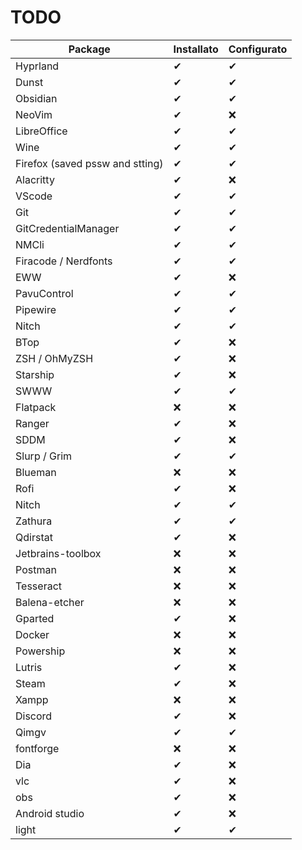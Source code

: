 # TODO

| Package | Installato | Configurato |
| --- | --- | --- |
| Hyprland | ✔ | ✔ |
| Dunst | ✔ | ✔ |
| Obsidian | ✔ | ✔ |
| NeoVim | ✔ | ❌ |
| LibreOffice | ✔ | ✔ |
| Wine | ✔ | ✔ |
| Firefox (saved pssw and stting) | ✔ | ✔ |
| Alacritty | ✔ | ❌ |
| VScode | ✔ | ✔ |
| Git | ✔ | ✔ |
| GitCredentialManager | ✔ | ✔ |
| NMCli | ✔ | ✔ |
| Firacode / Nerdfonts | ✔ | ✔ |
| EWW | ✔ | ❌ |
| PavuControl | ✔ | ✔ |
| Pipewire | ✔ | ✔ |
| Nitch | ✔ | ✔ |
| BTop | ✔ | ❌ |
| ZSH / OhMyZSH | ✔ | ❌ |
| Starship | ✔ | ❌ |
| SWWW | ✔ | ✔ |
| Flatpack | ❌ | ❌ |
| Ranger | ✔ | ❌ |
| SDDM | ✔ | ❌ |
| Slurp / Grim | ✔ | ✔ |
| Blueman | ❌ | ❌ |
| Rofi | ✔ | ❌ |
| Nitch | ✔ | ✔ |
| Zathura | ✔ | ✔ |
| Qdirstat | ✔ | ❌ |
| Jetbrains-toolbox | ❌ | ❌ |
| Postman | ❌ | ❌ |
| Tesseract | ❌ | ❌ |
| Balena-etcher | ❌ | ❌ |
| Gparted | ✔ | ❌ |
| Docker | ❌ | ❌ |
| Powership | ❌ | ❌ |
| Lutris | ✔ | ❌ |
| Steam | ✔ | ❌ |
| Xampp | ❌ | ❌ |
| Discord | ✔ | ❌ |
| Qimgv | ✔ | ✔ |
| fontforge | ❌ | ❌ |
| Dia | ✔ | ❌ |
| vlc | ✔ | ❌ |
| obs | ✔ | ❌ |
| Android studio | ✔ | ❌ |
| light | ✔ | ✔ |
